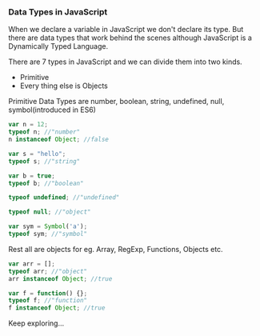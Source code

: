 ### Data Types in JavaScript
When we declare a variable in JavaScript we don't declare its type. But there are data types that work behind the scenes although JavaScript is a Dynamically Typed Language. 

There are 7 types in JavaScript and we can divide them into two kinds.
* Primitive
* Every thing else is Objects

Primitive Data Types are number, boolean, string, undefined, null, symbol(introduced in ES6)

```js
var n = 12;
typeof n; //"number"
n instanceof Object; //false

var s = "hello";
typeof s; //"string"

var b = true;
typeof b; //"boolean"

typeof undefined; //"undefined"

typeof null; //"object"

var sym = Symbol('a');
typeof sym; //"symbol"
```

Rest all are objects for eg. Array, RegExp, Functions, Objects etc.

```js
var arr = [];
typeof arr; //"object"
arr instanceof Object; //true

var f = function() {};
typeof f; //"function"
f instanceof Object; //true
```

Keep exploring...
